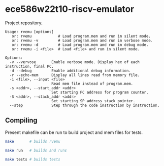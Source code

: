 # ece586w22t10-riscv-emulator
Project repository.

```
Usage: rvemu [options]
   or: rvemu            # Load program.mem and run in silent mode.
   or: rvemu -v         # Load program.mem and run in verbose mode.
   or: rvemu -d         # Load program.mem and run in debug mode.
   or: rvemu -i <file>  # Load <file> and run in silent mode.

Options:
  -v --vervose       Enable verbose mode. Display hex of each instruction, final PC.
  -d --debug         Enable additional debug information.
  -r --echo-mem      Display all lines read from memory file.
  -i <file>, --input <file> 
                     Read mem file instead of program.mem.
  -s <addr>, --start_addr <addr>
                     Set starting PC address for program counter.
  -S <addr>, --stack_addr <addr>
                     Set starting SP address stack pointer.
  --step             Step through the code instruction by instruction.
```

## Compiling

Present makefile can be run to build project and mem files for tests.

```bash
make       # builds rvemu
```

```bash
make run   # builds and runs
```

```bash
make tests # builds tests
```

